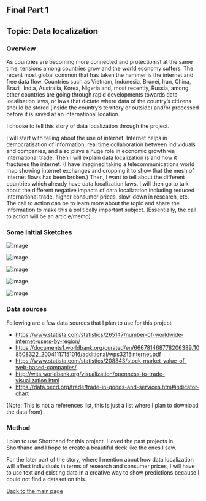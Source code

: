 ## Final Part 1

## Topic: Data localization

### Overview

As countries are becoming more connected and protectionist at the same time, tensions among countries grow and the world economy suffers. The recent most global common that has taken the hammer is the internet and free data flow. Countries such as Vietnam, Indonesia, Brunei, Iran, China, Brazil, India, Australia, Korea, Nigeria and, most recently, Russia, among other countries are going through rapid developments towards data localisation laws, or laws that dictate where data of the country’s citizens should be stored (inside the country’s territory or outside) and/or processed before it is saved at an international location. 

I choose to tell this story of data localization through the project. 

I will start with telling about the use of internet. Internet helps in democratisation of information, real time collaboration between individuals and companies, and also plays a huge role in economic growth via international trade. Then I will explain data localization is and how it fractures the internet. (I have imagined taking a telecommunications world map showing internet exchanges and cropping it to show that the mesh of internet flows has been broken.) Then, I want to tell about the different countries which already have data localization laws. I will then go to talk about the different negative impacts of data localization including reduced international trade, higher consumer prices, slow-down in research, etc. The call to action can be to learn more about the topic and share the information to make this a politically important subject. (Essentially, the call to action will be an article/memo).

### Some Initial Sketches

![image](https://user-images.githubusercontent.com/123350491/218779898-768216a8-c700-49ad-baef-94959a4cd90d.png)


![image](https://user-images.githubusercontent.com/123350491/218780142-3eba8de7-442f-46e8-9fbe-ad38f4cb2c74.png)


![image](https://user-images.githubusercontent.com/123350491/218780343-8dba278a-cc01-4a6a-8163-c4131556c7d3.png)


![image](https://user-images.githubusercontent.com/123350491/218780435-dc738d29-93e3-4ffe-a432-7f52a5967a57.png)


![image](https://user-images.githubusercontent.com/123350491/218780511-c449ca35-c71d-4ed6-b551-9352b6ce6641.png)


### Data sources

Following are a few data sources that I plan to use for this project
- https://www.statista.com/statistics/265147/number-of-worldwide-internet-users-by-region/
- https://documents1.worldbank.org/curated/en/666781468778206389/108508322_20041117151016/additional/wps3215internet.pdf
- https://www.statista.com/statistics/208843/stock-market-value-of-web-based-companies/
- http://wits.worldbank.org/visualization/openness-to-trade-visualization.html
- https://data.oecd.org/trade/trade-in-goods-and-services.htm#indicator-chart

(Note: This is not a references list, this is just a list where I plan to download the data from)

### Method

I plan to use Shorthand for this project. I loved the past projects in Shorthand and I hope to create a beautiful deck like the ones I saw. 

For the later part of the story, where I mention about how data localization will affect individuals in terms of research and consumer prices, I will have to use text and existing data in a creative way to show predictions because I could not find a dataset on this.


[Back to the main page](README.md)
